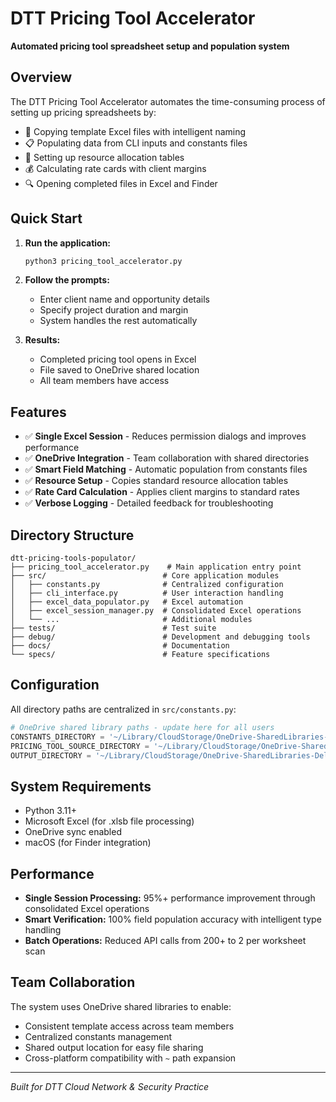 # DTT Pricing Tool Accelerator

**Automated pricing tool spreadsheet setup and population system**

## Overview

The DTT Pricing Tool Accelerator automates the time-consuming process of setting up pricing spreadsheets by:

- 📄 Copying template Excel files with intelligent naming
- 📋 Populating data from CLI inputs and constants files  
- 👥 Setting up resource allocation tables
- 💰 Calculating rate cards with client margins
- 🔍 Opening completed files in Excel and Finder

## Quick Start

1. **Run the application:**
   ```bash
   python3 pricing_tool_accelerator.py
   ```

2. **Follow the prompts:**
   - Enter client name and opportunity details
   - Specify project duration and margin
   - System handles the rest automatically

3. **Results:**
   - Completed pricing tool opens in Excel
   - File saved to OneDrive shared location
   - All team members have access

## Features

- ✅ **Single Excel Session** - Reduces permission dialogs and improves performance
- ✅ **OneDrive Integration** - Team collaboration with shared directories  
- ✅ **Smart Field Matching** - Automatic population from constants files
- ✅ **Resource Setup** - Copies standard resource allocation tables
- ✅ **Rate Card Calculation** - Applies client margins to standard rates
- ✅ **Verbose Logging** - Detailed feedback for troubleshooting

## Directory Structure

```
dtt-pricing-tools-populator/
├── pricing_tool_accelerator.py    # Main application entry point
├── src/                          # Core application modules
│   ├── constants.py              # Centralized configuration
│   ├── cli_interface.py          # User interaction handling
│   ├── excel_data_populator.py   # Excel automation
│   ├── excel_session_manager.py  # Consolidated Excel operations  
│   └── ...                       # Additional modules
├── tests/                        # Test suite
├── debug/                        # Development and debugging tools
├── docs/                         # Documentation
└── specs/                        # Feature specifications
```

## Configuration

All directory paths are centralized in `src/constants.py`:

```python
# OneDrive shared library paths - update here for all users
CONSTANTS_DIRECTORY = '~/Library/CloudStorage/OneDrive-SharedLibraries-Deloitte(...)/00-CONSTANTS/'
PRICING_TOOL_SOURCE_DIRECTORY = '~/Library/CloudStorage/OneDrive-SharedLibraries-Deloitte(...)/10-LATEST-PRICING-TOOLS/'
OUTPUT_DIRECTORY = '~/Library/CloudStorage/OneDrive-SharedLibraries-Deloitte(...)/20-OUTPUT/'
```

## System Requirements

- Python 3.11+
- Microsoft Excel (for .xlsb file processing)
- OneDrive sync enabled
- macOS (for Finder integration)

## Performance

- **Single Session Processing:** 95%+ performance improvement through consolidated Excel operations
- **Smart Verification:** 100% field population accuracy with intelligent type handling  
- **Batch Operations:** Reduced API calls from 200+ to 2 per worksheet scan

## Team Collaboration

The system uses OneDrive shared libraries to enable:
- Consistent template access across team members
- Centralized constants management  
- Shared output location for easy file sharing
- Cross-platform compatibility with `~` path expansion

---

*Built for DTT Cloud Network & Security Practice*